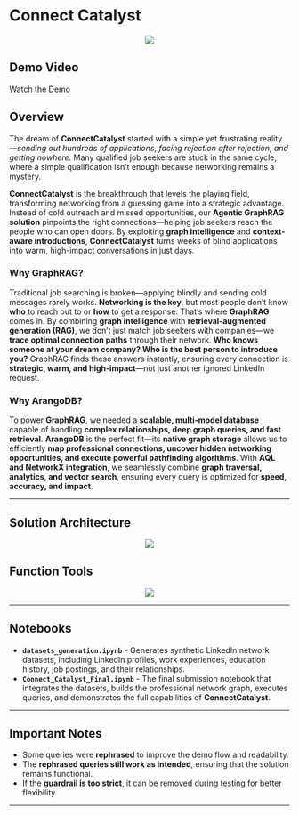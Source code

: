# Connect Catalyst
<p align="center">
<img src="https://lh3.googleusercontent.com/d/1F0G_RXHNGCJT6t_DEdds_fEcixbd_kO3=w1000"/>
</p>

## Demo Video
[Watch the Demo](https://youtu.be/eRhhU0w6Ujk)

## Overview
The dream of **ConnectCatalyst** started with a simple yet frustrating reality—*sending out hundreds of applications, facing rejection after rejection, and getting nowhere*. Many qualified job seekers are stuck in the same cycle, where a simple qualification isn’t enough because networking remains a mystery. 

**ConnectCatalyst** is the breakthrough that levels the playing field, transforming networking from a guessing game into a strategic advantage. Instead of cold outreach and missed opportunities, our **Agentic GraphRAG solution** pinpoints the right connections—helping job seekers reach the people who can open doors. By exploiting **graph intelligence** and **context-aware introductions**, **ConnectCatalyst** turns weeks of blind applications into warm, high-impact conversations in just days.

### **Why GraphRAG?**
Traditional job searching is broken—applying blindly and sending cold messages rarely works. **Networking is the key**, but most people don’t know **who** to reach out to or **how** to get a response. That’s where **GraphRAG** comes in. By combining **graph intelligence** with **retrieval-augmented generation (RAG)**, we don’t just match job seekers with companies—we **trace optimal connection paths** through their network. **Who knows someone at your dream company? Who is the best person to introduce you?** GraphRAG finds these answers instantly, ensuring every connection is **strategic, warm, and high-impact**—not just another ignored LinkedIn request.

### **Why ArangoDB?**
To power **GraphRAG**, we needed a **scalable, multi-model database** capable of handling **complex relationships, deep graph queries, and fast retrieval**. **ArangoDB** is the perfect fit—its **native graph storage** allows us to efficiently **map professional connections, uncover hidden networking opportunities, and execute powerful pathfinding algorithms**. With **AQL and NetworkX integration**, we seamlessly combine **graph traversal, analytics, and vector search**, ensuring every query is optimized for **speed, accuracy, and impact**.

---

## Solution Architecture
<p align="center">
<img src="https://drive.google.com/uc?id=15gcV2EuLKvjWmeVmgSvslI3IABSxpYDT"">
</p>

## Function Tools
<p align="center">
<img src="https://drive.google.com/uc?id=1fQIKEA7hPWqdD5y5xVRuuwy750lvBPck"">
</p>

---

## Notebooks

- **`datasets_generation.ipynb`** - Generates synthetic LinkedIn network datasets, including LinkedIn profiles, work experiences, education history, job postings, and their relationships.
- **`Connect_Catalyst_Final.ipynb`** - The final submission notebook that integrates the datasets, builds the professional network graph, executes queries, and demonstrates the full capabilities of **ConnectCatalyst**.

---

## Important Notes
- Some queries were **rephrased** to improve the demo flow and readability.
- The **rephrased queries still work as intended**, ensuring that the solution remains functional.
- If the **guardrail is too strict**, it can be removed during testing for better flexibility.

---
